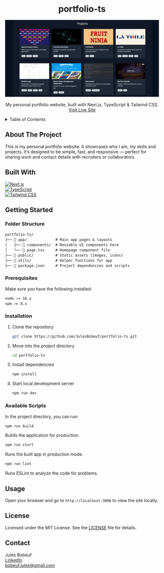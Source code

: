 <a id="readme-top"></a>

<div align="center">
  <h1 align="center">portfolio-ts</h1>
  <img src="assets/README-portfolio-projects.png" alt="Portfolio Screenshot" width="600">
  <p align="center">
    My personal portfolio website, built with Next.js, TypeScript & Tailwind CSS.
    <br />
    <a href="https://bobeuf-jules.com/">Visit Live Site</a>
</div>

<details>
  <summary>Table of Contents</summary>
  <ol>
    <li><a href="#about-the-project">About The Project</a></li>
    <li><a href="#built-with">Built With</a></li>
    <li><a href="#getting-started">Getting Started</a>
      <ul>
        <li><a href="#folder-structure">Folder Structure</a></li>
        <li><a href="#prerequisites">Prerequisites</a></li>
        <li><a href="#installation">Installation</a></li>
        <li><a href="#available-scripts">Available Scripts</a></li>
      </ul>
    </li>
    <li><a href="#usage">Usage</a></li>
    <li><a href="#license">License</a></li>
    <li><a href="#contact">Contact</a></li>
  </ol>
</details>

## About The Project

This is my personal portfolio website. It showcases who I am, my skills and projects. It’s designed to be simple, fast, and responsive — perfect for sharing work and contact details with recruiters or collaborators.


## Built With

[![Next.js](https://img.shields.io/badge/Next.js-000000?style=for-the-badge&logo=nextdotjs&logoColor=white)](https://nextjs.org/)  
[![TypeScript](https://img.shields.io/badge/TypeScript-3178C6?style=for-the-badge&logo=typescript&logoColor=white)](https://www.typescriptlang.org/)  
[![Tailwind CSS](https://img.shields.io/badge/Tailwind_CSS-38B2AC?style=for-the-badge&logo=tailwindcss&logoColor=white)](https://tailwindcss.com/)


## Getting Started

### Folder Structure

```markdown
portfolio-ts/
├── 📁 app/             # Main app pages & layouts
│   ├── 📁 components/  # Reusable UI components here
│   └── 📄 page.tsx     # Homepage component file
├── 📁 public/          # Static assets (images, icons)
├── 📁 utils/           # Helper functions for app
├── 📄 package.json     # Project dependencies and scripts
```

### Prerequisites

Make sure you have the following installed:

```sh
node >= 16.x
npm >= 8.x
```

### Installation

1. Clone the repository  
   ```sh
   git clone https://github.com/JulesBobeuf/portfolio-ts.git
   ```
2. Move into the project directory  
   ```sh
   cd portfolio-ts
   ```
3. Install dependencies  
   ```sh
   npm install
   ```
4. Start local development server  
   ```sh
   npm run dev
   ```

### Available Scripts

In the project directory, you can run:

```sh
npm run build
```
Builds the application for production.

```sh
npm run start
```
Runs the built app in production mode.

```sh
npm run lint
```
Runs ESLint to analyze the code for problems.

## Usage

Open your browser and go to `http://localhost:3000` to view the site locally.

## License

Licensed under the MIT License. See the [LICENSE](LICENSE) file for details.

## Contact

Jules Bobeuf  
[LinkedIn](https://www.linkedin.com/in/bobeuf-jules/)  
bobeuf.jules@gmail.com  